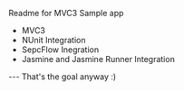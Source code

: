 Readme for MVC3 Sample app

* MVC3
* NUnit Integration
* SepcFlow Inegration
* Jasmine and Jasmine Runner Integration

--- That's the goal anyway :)
